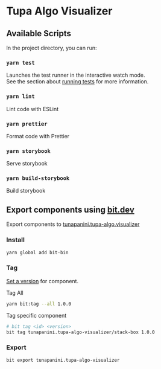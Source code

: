 # Tupa Algo Visualizer

## Available Scripts

In the project directory, you can run:

### `yarn test`

Launches the test runner in the interactive watch mode.<br />
See the section about [running tests](https://facebook.github.io/create-react-app/docs/running-tests) for more information.

### `yarn lint`

Lint code with ESLint

### `yarn prettier`

Format code with Prettier

### `yarn storybook`

Serve storybook

### `yarn build-storybook`

Build storybook

## Export components using [bit.dev](https://bit.dev/)

Export components to [tunapanini.tupa-algo.visualizer](https://bit.dev/tunapanini/tupa-algo-visualizer)

### Install

```bash
yarn global add bit-bin
```

### Tag

[Set a version](https://docs.bit.dev/docs/tag-component-version) for component.

Tag All

```bash
yarn bit:tag --all 1.0.0
```

Tag specific component

```bash
# bit tag <id> <version>
bit tag tunapanini.tupa-algo-visualizer/stack-box 1.0.0
```

### Export

```bash
bit export tunapanini.tupa-algo-visualizer
```

